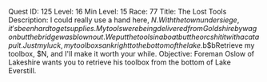Quest ID: 125
Level: 16
Min Level: 15
Race: 77
Title: The Lost Tools
Description: I could really use a hand here, $N.With the town under siege, it's been hard to get supplies.My tools were being delivered from Goldshire by wagon but the bridge was blown out.We put the tools in a boat but the orcs hit it with a catapult.Just my luck, my toolbox sank right to the bottom of the lake.$b$bRetrieve my toolbox, $N, and I'll make it worth your while.
Objective: Foreman Oslow of Lakeshire wants you to retrieve his toolbox from the bottom of Lake Everstill.
